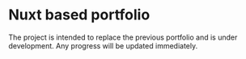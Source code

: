 # Nuxt based portfolio

The project is intended to replace the previous portfolio and is under development. Any progress will be updated immediately.


